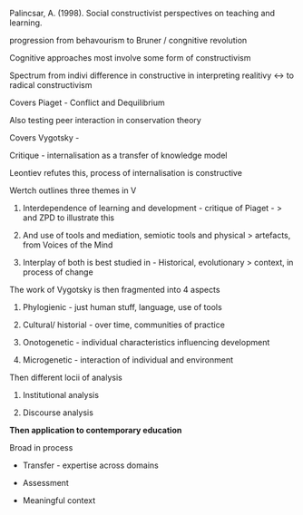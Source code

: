 Palincsar, A. (1998). Social constructivist perspectives on teaching and learning.

progression from behavourism to Bruner / congnitive revolution

Cognitive approaches most involve some form of constructivism

Spectrum from indivi difference in constructive in interpreting realitivy ←\> to radical constructivism

Covers Piaget - Conflict and Dequilibrium

Also testing peer interaction in conservation theory

Covers Vygotsky -

Critique - internalisation as a transfer of knowledge model

Leontiev refutes this, process of internalisation is constructive

Wertch outlines three themes in V

1.  Interdependence of learning and development - critique of Piaget -     > and ZPD to illustrate this

2.  And use of tools and mediation, semiotic tools and physical     > artefacts, from Voices of the Mind

3.  Interplay of both is best studied in - Historical, evolutionary     > context, in process of change

The work of Vygotsky is then fragmented into 4 aspects

1.  Phylogienic - just human stuff, language, use of tools

2.  Cultural/ historial - over time, communities of practice

3.  Onotogenetic - individual characteristics influencing development

4.  Microgenetic - interaction of individual and environment

Then different locii of analysis

1.  Institutional analysis

2.  Discourse analysis

**Then application to contemporary education**

Broad in process

-   Transfer - expertise across domains

-   Assessment

-   Meaningful context 
